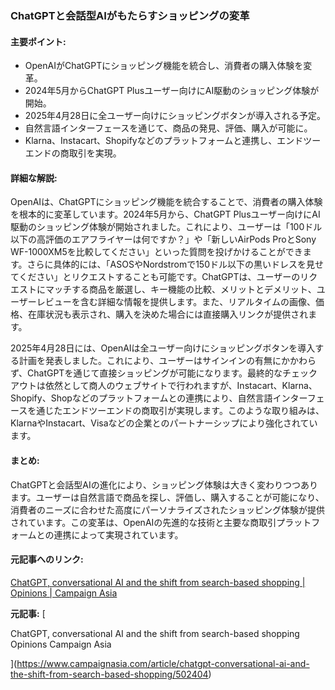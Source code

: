 ### ChatGPTと会話型AIがもたらすショッピングの変革

#### 主要ポイント:
- OpenAIがChatGPTにショッピング機能を統合し、消費者の購入体験を変革。
- 2024年5月からChatGPT Plusユーザー向けにAI駆動のショッピング体験が開始。
- 2025年4月28日に全ユーザー向けにショッピングボタンが導入される予定。
- 自然言語インターフェースを通じて、商品の発見、評価、購入が可能に。
- Klarna、Instacart、Shopifyなどのプラットフォームと連携し、エンドツーエンドの商取引を実現。

#### 詳細な解説:
OpenAIは、ChatGPTにショッピング機能を統合することで、消費者の購入体験を根本的に変革しています。2024年5月から、ChatGPT Plusユーザー向けにAI駆動のショッピング体験が開始されました。これにより、ユーザーは「100ドル以下の高評価のエアフライヤーは何ですか？」や「新しいAirPods ProとSony WF-1000XM5を比較してください」といった質問を投げかけることができます。さらに具体的には、「ASOSやNordstromで150ドル以下の黒いドレスを見せてください」とリクエストすることも可能です。ChatGPTは、ユーザーのリクエストにマッチする商品を厳選し、キー機能の比較、メリットとデメリット、ユーザーレビューを含む詳細な情報を提供します。また、リアルタイムの画像、価格、在庫状況も表示され、購入を決めた場合には直接購入リンクが提供されます。

2025年4月28日には、OpenAIは全ユーザー向けにショッピングボタンを導入する計画を発表しました。これにより、ユーザーはサインインの有無にかかわらず、ChatGPTを通じて直接ショッピングが可能になります。最終的なチェックアウトは依然として商人のウェブサイトで行われますが、Instacart、Klarna、Shopify、Shopなどのプラットフォームとの連携により、自然言語インターフェースを通じたエンドツーエンドの商取引が実現します。このような取り組みは、KlarnaやInstacart、Visaなどの企業とのパートナーシップにより強化されています。

#### まとめ:
ChatGPTと会話型AIの進化により、ショッピング体験は大きく変わりつつあります。ユーザーは自然言語で商品を探し、評価し、購入することが可能になり、消費者のニーズに合わせた高度にパーソナライズされたショッピング体験が提供されています。この変革は、OpenAIの先進的な技術と主要な商取引プラットフォームとの連携によって実現されています。

#### 元記事へのリンク:
[ChatGPT, conversational AI and the shift from search-based shopping | Opinions | Campaign Asia](記事のURL)

**元記事:** [
 ChatGPT, conversational AI and the shift from search-based shopping Opinions Campaign Asia
](https://www.campaignasia.com/article/chatgpt-conversational-ai-and-the-shift-from-search-based-shopping/502404)